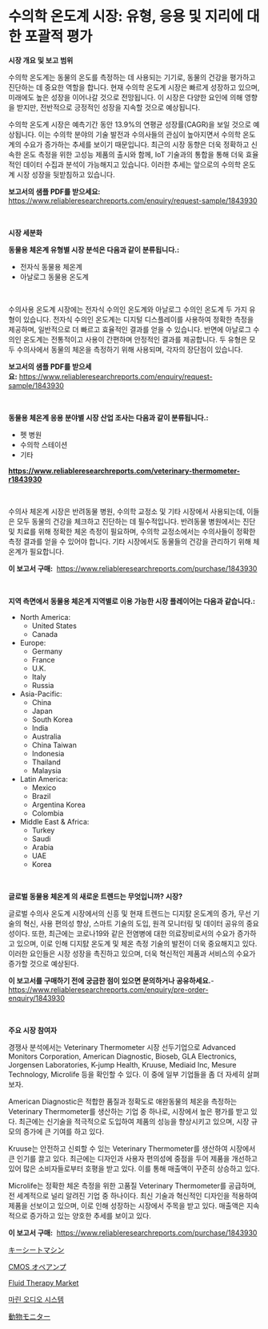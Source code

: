 <p><h1>수의학 온도계 시장: 유형, 응용 및 지리에 대한 포괄적 평가</h1></p><p><strong>시장 개요 및 보고 범위</strong></p>
<p><p>수의학 온도계는 동물의 온도를 측정하는 데 사용되는 기기로, 동물의 건강을 평가하고 진단하는 데 중요한 역할을 합니다. 현재 수의학 온도계 시장은 빠르게 성장하고 있으며, 미래에도 높은 성장을 이어나갈 것으로 전망됩니다. 이 시장은 다양한 요인에 의해 영향을 받지만, 전반적으로 긍정적인 성장을 지속할 것으로 예상됩니다.</p><p>수의학 온도계 시장은 예측기간 동안 13.9%의 연평균 성장률(CAGR)을 보일 것으로 예상됩니다. 이는 수의학 분야의 기술 발전과 수의사들의 관심이 높아지면서 수의학 온도계의 수요가 증가하는 추세를 보이기 때문입니다. 최근의 시장 동향은 더욱 정확하고 신속한 온도 측정을 위한 고성능 제품의 출시와 함께, IoT 기술과의 통합을 통해 더욱 효율적인 데이터 수집과 분석이 가능해지고 있습니다. 이러한 추세는 앞으로의 수의학 온도계 시장 성장을 뒷받침하고 있습니다.</p></p>
<p><strong>보고서의 샘플 PDF를 받으세요:</strong> <a href="https://www.reliableresearchreports.com/enquiry/request-sample/1843930">https://www.reliableresearchreports.com/enquiry/request-sample/1843930</a></p>
<p>&nbsp;</p>
<p><strong>시장 세분화</strong></p>
<p><strong>동물용 체온계 유형별 시장 분석은 다음과 같이 분류됩니다.:</strong></p>
<p><ul><li>전자식 동물용 체온계</li><li>아날로그 동물용 온도계</li></ul></p>
<p>&nbsp;</p>
<p><p>수의사용 온도계 시장에는 전자식 수의인 온도계와 아날로그 수의인 온도계 두 가지 유형이 있습니다. 전자식 수의인 온도계는 디지털 디스플레이를 사용하여 정확한 측정을 제공하며, 일반적으로 더 빠르고 효율적인 결과를 얻을 수 있습니다. 반면에 아날로그 수의인 온도계는 전통적이고 사용이 간편하며 안정적인 결과를 제공합니다. 두 유형은 모두 수의사에서 동물의 체온을 측정하기 위해 사용되며, 각자의 장단점이 있습니다.</p></p>
<p><strong>보고서의 샘플 PDF를 받으세요:</strong>&nbsp;<a href="https://www.reliableresearchreports.com/enquiry/request-sample/1843930">https://www.reliableresearchreports.com/enquiry/request-sample/1843930</a></p>
<p>&nbsp;</p>
<p><strong> 동물용 체온계 응용 분야별 시장 산업 조사는 다음과 같이 분류됩니다.:</strong></p>
<p><ul><li>펫 병원</li><li>수의학 스테이션</li><li>기타</li></ul></p>
<p><strong><a href="https://www.reliableresearchreports.com/veterinary-thermometer-r1843930">https://www.reliableresearchreports.com/veterinary-thermometer-r1843930</a></strong></p>
<p>&nbsp;</p>
<p><p>수의사 체온계 시장은 반려동물 병원, 수의학 교정소 및 기타 시장에서 사용되는데, 이들은 모두 동물의 건강을 체크하고 진단하는 데 필수적입니다. 반려동물 병원에서는 진단 및 치료를 위해 정확한 체온 측정이 필요하며, 수의학 교정소에서는 수의사들이 정확한 측정 결과를 얻을 수 있어야 합니다. 기타 시장에서도 동물들의 건강을 관리하기 위해 체온계가 필요합니다.</p></p>
<p><strong>이 보고서 구매:</strong>&nbsp; <a href="https://www.reliableresearchreports.com/purchase/1843930">https://www.reliableresearchreports.com/purchase/1843930</a></p>
<p>&nbsp;</p>
<p><strong>지역 측면에서 동물용 체온계 지역별로 이용 가능한 시장 플레이어는 다음과 같습니다.:</strong></p>
<p><ul>
    <li>
        North America:
        <ul>
            <li>United States</li>
            <li>Canada</li>
        </ul>
    </li>
    <li>
        Europe:
        <ul>
            <li>Germany</li>
            <li>France</li>
            <li>U.K.</li>
            <li>Italy</li>
            <li>Russia</li>
        </ul>
    </li>
    <li>
        Asia-Pacific:
        <ul>
            <li>China</li>
            <li>Japan</li>
            <li>South Korea</li>
            <li>India</li>
            <li>Australia</li>
            <li>China Taiwan</li>
            <li>Indonesia</li>
            <li>Thailand</li>
            <li>Malaysia</li>
        </ul>
    </li>
    <li>
        Latin America:
        <ul>
            <li>Mexico</li>
            <li>Brazil</li>
            <li>Argentina Korea</li>
            <li>Colombia</li>
        </ul>
    </li>
    <li>
        Middle East & Africa:
        <ul>
            <li>Turkey</li>
            <li>Saudi</li>
            <li>Arabia</li>
            <li>UAE</li>
            <li>Korea</li>
        </ul>
    </li>
    </ul></p>
<p>&nbsp;</p>
<p><strong>글로벌 동물용 체온계 의 새로운 트렌드는 무엇입니까? 시장?</strong></p>
<p><p>글로벌 수의사 온도계 시장에서의 신흥 및 현재 트렌드는 디지턄 온도계의 증가, 무선 기술의 혁신, 사용 편의성 향상, 스마트 기술의 도입, 원격 모니터링 및 데이터 공유의 중요성이다. 또한, 최근에는 코로나19와 같은 전염병에 대한 의료장비로서의 수요가 증가하고 있으며, 이로 인해 디지턄 온도계 및 체온 측정 기술의 발전이 더욱 중요해지고 있다. 이러한 요인들은 시장 성장을 촉진하고 있으며, 더욱 혁신적인 제품과 서비스의 수요가 증가할 것으로 예상된다.</p></p>
<p><strong>이 보고서를 구매하기 전에 궁금한 점이 있으면 문의하거나 공유하세요.</strong>- <a href="https://www.reliableresearchreports.com/enquiry/pre-order-enquiry/1843930">https://www.reliableresearchreports.com/enquiry/pre-order-enquiry/1843930</a></p>
<p>&nbsp;</p>
<p><strong>주요 시장 참여자</strong></p>
<p><p>경쟁사 분석에서는 Veterinary Thermometer 시장 선두기업으로 Advanced Monitors Corporation, American Diagnostic, Bioseb, GLA Electronics, Jorgensen Laboratories, K-jump Health, Kruuse, Mediaid Inc, Mesure Technology, Microlife 등을 확인할 수 있다. 이 중에 일부 기업들을 좀 더 자세히 살펴보자.</p><p>American Diagnostic은 적합한 품질과 정확도로 애완동물의 체온을 측정하는 Veterinary Thermometer를 생산하는 기업 중 하나로, 시장에서 높은 평가를 받고 있다. 최근에는 신기술을 적극적으로 도입하여 제품의 성능을 향상시키고 있으며, 시장 규모의 증가에 큰 기여를 하고 있다.</p><p>Kruuse는 안전하고 신뢰할 수 있는 Veterinary Thermometer를 생산하여 시장에서 큰 인기를 끌고 있다. 최근에는 디자인과 사용자 편의성에 중점을 두어 제품을 개선하고 있어 많은 소비자들로부터 호평을 받고 있다. 이를 통해 매출액이 꾸준히 상승하고 있다.</p><p>Microlife는 정확한 체온 측정을 위한 고품질 Veterinary Thermometer를 공급하며, 전 세계적으로 널리 알려진 기업 중 하나이다. 최신 기술과 혁신적인 디자인을 적용하여 제품을 선보이고 있으며, 이로 인해 성장하는 시장에서 주목을 받고 있다. 매출액은 지속적으로 증가하고 있는 양호한 추세를 보이고 있다.</p></p>
<p><strong>이 보고서 구매:</strong>&nbsp;&nbsp;<a href="https://www.reliableresearchreports.com/purchase/1843930">https://www.reliableresearchreports.com/purchase/1843930</a></p>
<p><p><a href="https://medium.com/@chellamarie1962/%E3%82%AD%E3%83%BC%E3%82%B7%E3%83%BC%E3%83%86%E3%82%A3%E3%83%B3%E3%82%B0%E3%83%9E%E3%82%B7%E3%83%B3%E5%B8%82%E5%A0%B4-%E5%B8%82%E5%A0%B4cagr-%E5%B8%82%E5%A0%B4%E3%83%88%E3%83%AC%E3%83%B3%E3%83%89-%E3%81%8A%E3%82%88%E3%81%B3%E6%88%90%E9%95%B7%E6%88%A6%E7%95%A5%E3%81%AB%E9%96%A2%E3%81%99%E3%82%8B%E6%B4%9E%E5%AF%9F-6cf74ec713e0">キーシートマシン</a></p><p><a href="https://github.com/EstelWisozk1/Market-Research-Report-List-1/blob/main/848722224586.md">CMOS オペアンプ</a></p><p><a href="https://github.com/Hazelklievgspy6vdcsmu106w/Market-Research-Report-List-2/blob/main/fluid-therapy-market.md">Fluid Therapy Market</a></p><p><a href="https://medium.com/@maxinewilloughby/%ED%95%B4%EC%96%91-%EC%98%A4%EB%94%94%EC%98%A4-%EC%8B%9C%EC%8A%A4%ED%85%9C-%EC%8B%9C%EC%9E%A5%EC%9D%98-%ED%86%B5%EC%B0%B0-%EC%8B%9C%EC%9E%A5-%EB%8F%99%ED%96%A5-%EC%84%B1%EC%9E%A5-2024%EC%97%90%EC%84%9C-2031%EB%85%84%EA%B9%8C%EC%A7%80-%EC%98%88%EC%83%81%EB%90%98%EB%8A%94-%EC%98%88%EC%B8%A1-%EA%B2%B0%EA%B3%BC-6124f85a654e">마린 오디오 시스템</a></p><p><a href="https://medium.com/@zulu.dawn/%E5%8B%95%E7%89%A9%E3%83%A2%E3%83%8B%E3%82%BF%E3%83%BC%E5%B8%82%E5%A0%B4%E3%81%AE%E5%B1%95%E6%9C%9B-%E7%94%A3%E6%A5%AD%E3%81%AE%E6%A6%82%E8%A6%81%E3%81%A8%E4%BA%88%E6%B8%AC-2024%E5%B9%B4%E3%81%8B%E3%82%892031%E5%B9%B4%E3%81%BE%E3%81%A7-c0c1bf7855d5">動物モニター</a></p></p>